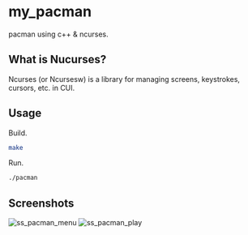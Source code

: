 # my_pacman
pacman using c++ &amp; ncurses.

## What is Nucurses?
Ncurses (or Ncursesw) is a library for managing screens, keystrokes, cursors, etc. in CUI.

## Usage
Build.
```sh
make
```
Run.
```sh
./pacman
```

## Screenshots
![ss_pacman_menu](https://user-images.githubusercontent.com/67182687/222455675-78e349b0-0f20-416c-93e5-d9fc5b956347.png)
![ss_pacman_play](https://user-images.githubusercontent.com/67182687/222455687-db9de862-c4a2-4c66-99aa-776f1d6c7e2b.png)
